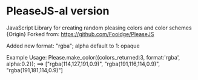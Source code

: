 # PleaseJS-al version
JavaScript Library for creating random pleasing colors and color schemes
{Origin} Forked from: https://github.com/Fooidge/PleaseJS

Added new format: "rgba"; alpha default to 1: opaque

Example Usage: Please.make_color({colors_returned:3, format:'rgba', alpha:0.2});
==>
["rgba(114,127,191,0.9)", "rgba(191,116,114,0.9)", "rgba(191,181,114,0.9)"]
